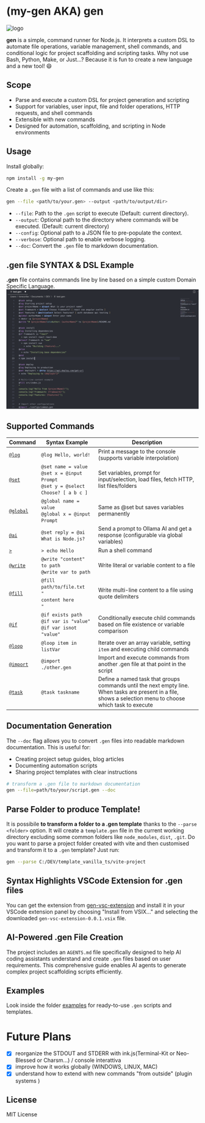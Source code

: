 # (my-gen AKA) gen

![logo](./doc/logo.png)

**gen** is a simple, command runner for Node.js. It interprets a custom DSL to automate file operations, variable management, shell commands, and conditional logic for project scaffolding and scripting tasks. Why not use Bash, Python, Make, or Just...? Because it is fun to create a new language and a new tool! 😄

## Scope
- Parse and execute a custom DSL for project generation and scripting
- Support for variables, user input, file and folder operations, HTTP requests, and shell commands
- Extensible with new commands
- Designed for automation, scaffolding, and scripting in Node environments

## Usage

Install globally:
```bash
npm install -g my-gen
```
Create a `.gen` file with a list of commands and use like this:
```bash
gen --file <path/to/your.gen> --output <path/to/output/dir>
```

- `--file`: Path to the `.gen` script to execute (Default: current directory).
- `--output`: Optional path to the directory where commands will be executed. (Default: current directory)
- `--config`: Optional path to a JSON file to pre-populate the context.
- `--verbose`: Optional path to enable verbose logging.
- `--doc`: Convert the `.gen` file to markdown documentation.

## .gen file SYNTAX & DSL Example
**.gen** file contains commands line by line based on a simple custom Domain Specific Language. 
![gen-syntax](./doc/gen.png)

## Supported Commands

| Command    | Syntax Example                                 | Description                                                                                 |
|------------|------------------------------------------------|---------------------------------------------------------------------------------------------|
| [`@log`](doc/commands/log.md)       | `@log Hello, world!`                           | Print a message to the console (supports variable interpolation)                            |
| [`@set`](doc/commands/set.md)       | `@set name = value`<br>`@set x = @input Prompt`<br>`@set y = @select Choose? [ a b c ]`   | Set variables, prompt for input/selection, load files, fetch HTTP, list files/folders |
| [`@global`](doc/commands/global.md) | `@global name = value`<br>`@global x = @input Prompt`   | Same as @set but saves variables permanently |
| [`@ai`](doc/commands/ai.md)         | `@set reply = @ai What is Node.js?`            | Send a prompt to Ollama AI and get a response (configurable via global variables)          |
| [`>`](doc/commands/shell.md)   | `> echo Hello`                                 | Run a shell command                                                                         |
| [`@write`](doc/commands/write.md)   | `@write "content" to path`<br>`@write var to path` | Write literal or variable content to a file                                                 |
| [`@fill`](doc/commands/fill.md)     | `@fill path/to/file.txt`<br>`"`<br>`content here`<br>`"` | Write multi-line content to a file using quote delimiters                                   |
| [`@if`](doc/commands/if.md)         | `@if exists path`<br>`@if var is "value"`<br>`@if var isnot "value"` | Conditionally execute child commands based on file existence or variable comparison           |
| [`@loop`](doc/commands/loop.md)     | `@loop item in listVar`                        | Iterate over an array variable, setting `item` and executing child commands                 |
| [`@import`](doc/commands/import.md) | `@import ./other.gen`                           | Import and execute commands from another .gen file at that point in the script              |
| [`@task`](doc/commands/task.md)     | `@task taskname`                               | Define a named task that groups commands until the next empty line. When tasks are present in a file, shows a selection menu to choose which task to execute |

## Documentation Generation

The `--doc` flag allows you to convert `.gen` files into readable markdown documentation. This is useful for:
- Creating project setup guides, blog articles
- Documenting automation scripts
- Sharing project templates with clear instructions
```bash
# transform a .gen file to markdown documentation
gen --file=path/to/your/script.gen --doc
```

## Parse Folder to produce Template!
It is possibile **to transform a folder to a .gen template** thanks to the `--parse <folder>` option. It will create a `template.gen` file in the current working directory excluding some common folders like `node_modules`, `dist`, `.git`. Do you want to parse a project folder created with vite and then customised and transform it to a `.gen` template? Just run:
```bash
gen --parse C:/DEV/template_vanilla_ts/vite-project
```

## Syntax Highlights VSCode Extension for .gen files
You can get the extension from [gen-vsc-extension](https://github.com/LorenzoCorbella74/gen-vsc-extension) and install it in your VSCode extension panel by choosing "Install from VSIX..." and selecting the downloaded `gen-vsc-extension-0.0.1.vsix` file.

## AI-Powered .gen File Creation

The project includes an `AGENTS.md` file specifically designed to help AI coding assistants understand and create `.gen` files based on user requirements. This comprehensive guide enables AI agents to generate complex project scaffolding scripts efficiently.

## Examples
Look inside the folder [examples](./examples/) for ready-to-use `.gen` scripts and templates.

# Future Plans
- [x] reorganize the STDOUT and STDERR with ink.js(Terminal-Kit or Neo-Blessed or Charsm...) / console interattiva
- [x] improve how it works globally (WINDOWS, LINUX, MAC)
- [x] understand how to extend with new commands "from outside" (plugin systems )

## License
MIT License